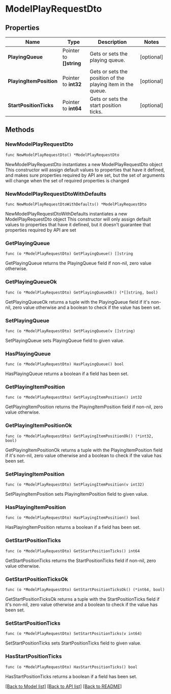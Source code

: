 # ModelPlayRequestDto

## Properties

Name | Type | Description | Notes
------------ | ------------- | ------------- | -------------
**PlayingQueue** | Pointer to **[]string** | Gets or sets the playing queue. | [optional] 
**PlayingItemPosition** | Pointer to **int32** | Gets or sets the position of the playing item in the queue. | [optional] 
**StartPositionTicks** | Pointer to **int64** | Gets or sets the start position ticks. | [optional] 

## Methods

### NewModelPlayRequestDto

`func NewModelPlayRequestDto() *ModelPlayRequestDto`

NewModelPlayRequestDto instantiates a new ModelPlayRequestDto object
This constructor will assign default values to properties that have it defined,
and makes sure properties required by API are set, but the set of arguments
will change when the set of required properties is changed

### NewModelPlayRequestDtoWithDefaults

`func NewModelPlayRequestDtoWithDefaults() *ModelPlayRequestDto`

NewModelPlayRequestDtoWithDefaults instantiates a new ModelPlayRequestDto object
This constructor will only assign default values to properties that have it defined,
but it doesn't guarantee that properties required by API are set

### GetPlayingQueue

`func (o *ModelPlayRequestDto) GetPlayingQueue() []string`

GetPlayingQueue returns the PlayingQueue field if non-nil, zero value otherwise.

### GetPlayingQueueOk

`func (o *ModelPlayRequestDto) GetPlayingQueueOk() (*[]string, bool)`

GetPlayingQueueOk returns a tuple with the PlayingQueue field if it's non-nil, zero value otherwise
and a boolean to check if the value has been set.

### SetPlayingQueue

`func (o *ModelPlayRequestDto) SetPlayingQueue(v []string)`

SetPlayingQueue sets PlayingQueue field to given value.

### HasPlayingQueue

`func (o *ModelPlayRequestDto) HasPlayingQueue() bool`

HasPlayingQueue returns a boolean if a field has been set.

### GetPlayingItemPosition

`func (o *ModelPlayRequestDto) GetPlayingItemPosition() int32`

GetPlayingItemPosition returns the PlayingItemPosition field if non-nil, zero value otherwise.

### GetPlayingItemPositionOk

`func (o *ModelPlayRequestDto) GetPlayingItemPositionOk() (*int32, bool)`

GetPlayingItemPositionOk returns a tuple with the PlayingItemPosition field if it's non-nil, zero value otherwise
and a boolean to check if the value has been set.

### SetPlayingItemPosition

`func (o *ModelPlayRequestDto) SetPlayingItemPosition(v int32)`

SetPlayingItemPosition sets PlayingItemPosition field to given value.

### HasPlayingItemPosition

`func (o *ModelPlayRequestDto) HasPlayingItemPosition() bool`

HasPlayingItemPosition returns a boolean if a field has been set.

### GetStartPositionTicks

`func (o *ModelPlayRequestDto) GetStartPositionTicks() int64`

GetStartPositionTicks returns the StartPositionTicks field if non-nil, zero value otherwise.

### GetStartPositionTicksOk

`func (o *ModelPlayRequestDto) GetStartPositionTicksOk() (*int64, bool)`

GetStartPositionTicksOk returns a tuple with the StartPositionTicks field if it's non-nil, zero value otherwise
and a boolean to check if the value has been set.

### SetStartPositionTicks

`func (o *ModelPlayRequestDto) SetStartPositionTicks(v int64)`

SetStartPositionTicks sets StartPositionTicks field to given value.

### HasStartPositionTicks

`func (o *ModelPlayRequestDto) HasStartPositionTicks() bool`

HasStartPositionTicks returns a boolean if a field has been set.


[[Back to Model list]](../README.md#documentation-for-models) [[Back to API list]](../README.md#documentation-for-api-endpoints) [[Back to README]](../README.md)


